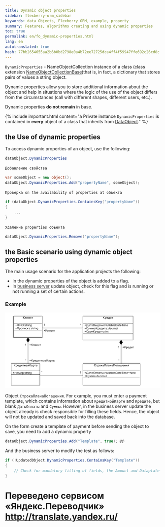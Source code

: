 ```yaml
--- 
title: Dynamic object properties 
sidebar: flexberry-orm_sidebar 
keywords: data Objects, Flexberry ORM, example, property 
summary: Features, algorithms creating and using dynamic properties 
toc: true 
permalink: en/fo_dynamic-properties.html 
lang: en 
autotranslated: true 
hash: 77bb2654655aa2b6b0bd2798e0a4b72ee72725dca4ff4f59947ffe692c26cd8c 
--- 
```


`DynamicProperties` - NameObjectCollection instance of a class (class extension [NameObjectCollectionBase](http://msdn.microsoft.com/ru-ru/library/system.collections.specialized.nameobjectcollectionbase.aspx))that is, in fact, a dictionary that stores pairs of values a string object. 

Dynamic properties allow you to store additional information about the object and help in situations where the logic of the use of the object differs from the circumstances (call with different shapes, different users, etc.). 

Dynamic properties __do not remain__ in base. 

{% include important.html content="a Private instance `DynamicProperties` is contained in __every__ object of a class that inherits from [DataObject](fo_data-object.html)." %} 

## the Use of dynamic properties 

To access dynamic properties of an object, use the following: 

```csharp
dataObject.DynamicProperties
``` 

`Добавление свойства` 

```csharp
var someObject = new object();
dataObject.DynamicProperties.Add("propertyName", someObject);
``` 

`Проверка on the availability of properties at объекта` 

```csharp
if (dataObject.DynamicProperties.ContainsKey("propertyName"))
{
    ...
}
``` 

`Удаление properties объекта` 

```csharp
dataObject.DynamicProperties.Remove("propertyName");
``` 

## the Basic scenario using dynamic object properties 

The main usage scenario for the application projects the following: 

* In the dynamic properties of the object is added to a flag. 
* In [business server](fo_bs-wrapper.html) update object, check for this flag and is running or not running a set of certain actions. 

### Example 

![](/images/pages/products/flexberry-orm/additional-features/templates.png) 

Object `СтрокаПланаПогашения`. For example, you must enter a payment template, which contains information about `КредитнойКарте` and `Кредите`, but blank `ДатыОплаты` and `Суммы`. However, in the business server update the object already is check responsible for filling these fields. Hence, the object will not be updated and saved back into the database. 

On the form create a template of payment before sending the object to save, you need to add a dynamic property 

```csharp
dataObject.DynamicProperties.Add("Template", true); @@
``` 

And the business server to modify the test as follows: 

```csharp
if (!UpdatedObject.DynamicProperties.ContainsKey("Template"))
{
    // Check for mandatory filling of fields, the Amount and Dataplate 
}
``` 



 # Переведено сервисом «Яндекс.Переводчик» http://translate.yandex.ru/